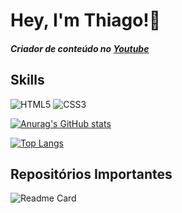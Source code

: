 # Hey, I'm Thiago!👋

##### Criador de conteúdo no [Youtube](https://www.youtube.com/channel/UCQVkzedXuUetHy4zQ0ijDHw)

## Skills
![HTML5](https://img.shields.io/badge/HTML5-E34F26?style=for-the-badge&logo=html5&logoColor=white)
![CSS3](https://img.shields.io/badge/CSS3-1572B6?style=for-the-badge&logo=css3&logoColor=white)

[![Anurag's GitHub stats](https://github-readme-stats.vercel.app/api?username=ThiagoSGomes-Dev&count_private=true&show_icons=true&show_icons=true&theme=onedark)](https://github.com/anuraghazra/github-readme-stats)

[![Top Langs](https://github-readme-stats.vercel.app/api/top-langs/?username=ThiagoSGomes-Dev&layout=compact&theme=onedark)](https://github.com/anuraghazra/github-readme-stats)

## Repositórios Importantes
![Readme Card](https://github-readme-stats.vercel.app/api/pin/?username=ThiagoSGomes-Dev&repo=ThiagoSGomes-Dev&theme=onedark)
